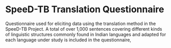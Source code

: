# SpeeD-TB Translation Questionnaire
Questionnaire used for eliciting data using the translation method in the SpeeD-TB Project. A total of over 1,000 sentences covering different kinds of linguistic structures commonly found in Indian languages and adapted for each language under study is included in the questionnaire,

